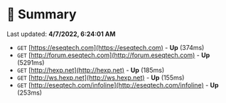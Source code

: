 # 📖 Summary
Last updated: **4/7/2022, 6:24:01 AM**

- `GET` [https://eseqtech.com](https://eseqtech.com) - **Up** (374ms)
- `GET` [http://forum.eseqtech.com](http://forum.eseqtech.com) - **Up** (5291ms)
- `GET` [http://hexp.net](http://hexp.net) - **Up** (185ms)
- `GET` [http://ws.hexp.net](http://ws.hexp.net) - **Up** (155ms)
- `GET` [http://eseqtech.com/infoline](http://eseqtech.com/infoline) - **Up** (253ms)
